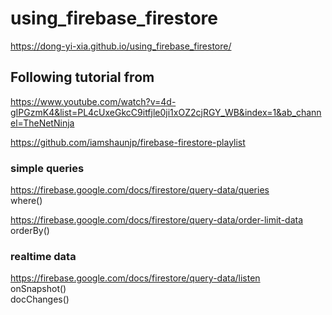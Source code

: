 # using_firebase_firestore
https://dong-yi-xia.github.io/using_firebase_firestore/

## Following tutorial from
https://www.youtube.com/watch?v=4d-gIPGzmK4&list=PL4cUxeGkcC9itfjle0ji1xOZ2cjRGY_WB&index=1&ab_channel=TheNetNinja<br>

https://github.com/iamshaunjp/firebase-firestore-playlist<br>

### simple queries
https://firebase.google.com/docs/firestore/query-data/queries <br>
where()<br>

https://firebase.google.com/docs/firestore/query-data/order-limit-data<br>
orderBy()<br>

### realtime data 
https://firebase.google.com/docs/firestore/query-data/listen<br>
onSnapshot()<br>
docChanges()<br>